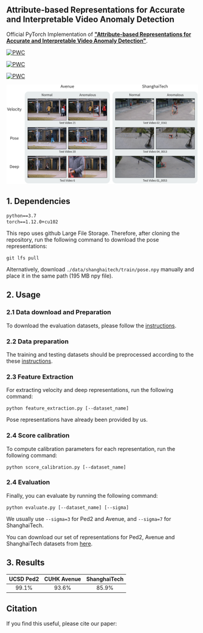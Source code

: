 ## Attribute-based Representations for Accurate and Interpretable Video Anomaly Detection

Official PyTorch Implementation of [**"Attribute-based Representations for Accurate and Interpretable Video Anomaly Detection"**](https://arxiv.org/pdf/2212.00789.pdf). 

[![PWC](https://img.shields.io/endpoint.svg?url=https://paperswithcode.com/badge/attribute-based-representations-for-accurate/anomaly-detection-on-shanghaitech)](https://paperswithcode.com/sota/anomaly-detection-on-shanghaitech?p=attribute-based-representations-for-accurate)
	
[![PWC](https://img.shields.io/endpoint.svg?url=https://paperswithcode.com/badge/attribute-based-representations-for-accurate/anomaly-detection-on-chuk-avenue)](https://paperswithcode.com/sota/anomaly-detection-on-chuk-avenue?p=attribute-based-representations-for-accurate)

[![PWC](https://img.shields.io/endpoint.svg?url=https://paperswithcode.com/badge/attribute-based-representations-for-accurate/abnormal-event-detection-in-video-on-ucsd)](https://paperswithcode.com/sota/abnormal-event-detection-in-video-on-ucsd?p=attribute-based-representations-for-accurate)

![interpretable VAD](./figures/interpretability.png)

## 1. Dependencies
```
python==3.7
torch==1.12.0+cu102
```
This repo uses github Large File Storage. Therefore, after cloning the repository, run the following command to download the pose representations:
```
git lfs pull
```
Alternatively, download ```./data/shanghaitech/train/pose.npy``` manually and place it in the same path (195 MB npy file).
## 2. Usage
### 2.1 Data download and Preparation
To download the evaluation datasets, please follow the [instructions](./data/README.md).

### 2.2 Data preparation
The training and testing datasets should be preprocessed according to the these [instructions](./pre_processing/README.md).

### 2.3 Feature Extraction
For extracting velocity and deep representations, run the following command:

```
python feature_extraction.py [--dataset_name]
```

Pose representations have already been provided by us.

### 2.4 Score calibration
To compute calibration parameters for each representation, run the following command:
```
python score_calibration.py [--dataset_name]
```
### 2.4 Evaluation
Finally, you can evaluate by running the following command:
```
python evaluate.py [--dataset_name] [--sigma]
```
We usually use ```--sigma=3``` for Ped2 and Avenue, and ```--sigma=7``` for ShanghaiTech.

You can download our set of representations for Ped2, Avenue and ShanghaiTech datasets from [here](https://drive.google.com/drive/folders/1vSMpDb5jIyc2tNJaYVphguUlFcwPayms?usp=sharing).

## 3. Results

| UCSD Ped2 | CUHK Avenue | ShanghaiTech |
|:---------:|:-----------:|:------------:|
|   99.1%   |    93.6%    |    85.9%     |


## Citation
If you find this useful, please cite our paper:
```

```
